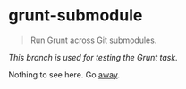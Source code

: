 # grunt-submodule

> Run Grunt across Git submodules.

*This branch is used for testing the Grunt task.*

Nothing to see here. Go [away](https://github.com/jpommerening/grunt-submodule.git).
